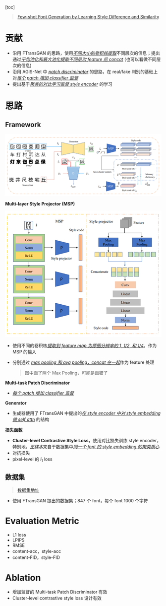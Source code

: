 [toc]

> [Few-shot Font Generation by Learning Style Difference and Similarity](https://arxiv.org/abs/2301.10008)

# 贡献

- 沿用 FTransGAN 的思路，使用<u>*不同大小的卷积核提取*</u>不同层次的信息；提出通过<u>*平均池化和最大池化提取不同层次 feature 后 concat*</u> (也可以看做不同层次的信息)
- 沿用 AGIS-Net 中 <u>*patch discriminator*</u> 的思路，在 real/fake 判别的基础上对<u>*每个 patch 增加 classifier 监督*</u>
- 提出基于<u>*聚类的对比学习监督 style encoder*</u> 的学习





# 思路

## Framework

<img src="assets/image-20250305220356765.png" alt="image-20250305220356765" style="zoom:60%;" />

**Multi-layer Style Projector (MSP)**

<img src="assets/image-20250305220450731.png" alt="image-20250305220450731" style="zoom:60%;" />

- 使用不同的卷积核<u>*提取到 feature map 为原图分辨率的  1, 1/2, 和 1/4*</u>，作为 MSP 的输入

- 分别通过 <u>*max pooling 和 avg pooling，concat 在一起*</u>作为 feature 处理

  > 图中画了两个 Max Pooling，可能是画错了

**Multi-task Patch Discriminator**

- <u>*每个 patch 增加 classifier 监督*</u>

**Generator**

- 生成器使用了 FTransGAN 中提出的<u>*在 style encoder 中对 style embedding 做 self attn*</u> 的结构

**损失函数**

- **Cluster-level Contrastive Style Loss**，使用对比损失训练 style encoder，特别地，<u>*正样本*</u>来自于数据集中<u>*同一个 font 的 style embedding 的聚类质心*</u>
- 对抗损失
- pixel-level 的 $l_1$ loss



## 数据集

> [数据集地址](https://drive.google.com/file/d/1XJppxR00pyk5xG-64Ia_BF12XSxeZgfa/view)

- 使用 FTransGAN 提出的数据集；847 个 font，每个 font 1000 个字符





# Evaluation Metric

- L1 loss
- LPIPS
- RMSE
- content-acc，style-acc
- content-FID，style-FID





# Ablation

- 增加监督的 Multi-task Patch Discriminator 有效
- Cluster-level contrastive style loss 设计有效